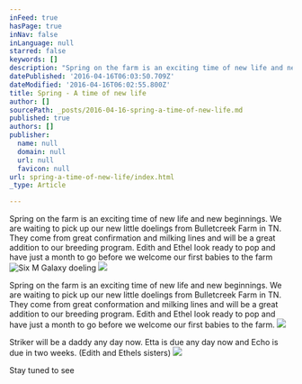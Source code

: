 ```yaml
---
inFeed: true
hasPage: true
inNav: false
inLanguage: null
starred: false
keywords: []
description: "Spring on the farm is an exciting time of new life and new beginnings. \_We are waiting to pick up our new little doelings from Bulletcreek Farm in TN. \_They come from great confirmation and milking lines and will be a great addition to our breeding program. \_Edith and Ethel look ready to pop and have just a month to go before we welcome our first babies to the farm"
datePublished: '2016-04-16T06:03:50.709Z'
dateModified: '2016-04-16T06:02:55.800Z'
title: Spring - A time of new life
author: []
sourcePath: _posts/2016-04-16-spring-a-time-of-new-life.md
published: true
authors: []
publisher:
  name: null
  domain: null
  url: null
  favicon: null
url: spring-a-time-of-new-life/index.html
_type: Article

---
```

Spring on the farm is an exciting time of new life and new beginnings.  We are waiting to pick up our new little doelings from Bulletcreek Farm in TN.  They come from great confirmation and milking lines and will be a great addition to our breeding program.  Edith and Ethel look ready to pop and have just a month to go before we welcome our first babies to the farm
![Six M Galaxy doeling](https://the-grid-user-content.s3-us-west-2.amazonaws.com/a7348ea0-fb26-4d8c-bad1-b604161ba97d.jpg)
![](https://the-grid-user-content.s3-us-west-2.amazonaws.com/9a84e1d6-b4f7-4a2f-a7bb-bed1aac0bd5e.jpg)

Spring on the farm is an exciting time of new life and new beginnings.  We are waiting to pick up our new little doelings from Bulletcreek Farm in TN.  They come from great conformation and milking lines and will be a great addition to our breeding program.  Edith and Ethel look ready to pop and have just a month to go before we welcome our first babies to the farm.  ![](https://the-grid-user-content.s3-us-west-2.amazonaws.com/e6e5b99d-260e-4c4f-8fe2-278274b6b50f.jpg)

Striker will be a daddy any day now.  Etta is due any day now and Echo is due in two weeks. (Edith and Ethels sisters)
![](https://the-grid-user-content.s3-us-west-2.amazonaws.com/d643d5e6-7552-474e-b6a2-a47963090bf9.jpg)

Stay tuned to see